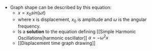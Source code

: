 - Graph shape can be described by this equation:
	- $x=x_0 sin(\omega t)$
	- where x is displacement, $x_0$ is amplitude and $\omega$ is the angular frequency. 
	- Is a **solution** to the equation defining [[Simple Harmonic Oscillations|harmonic oscillator]] $a=-\omega^2 x$ 
	- [[Displacement time graph drawing]]
